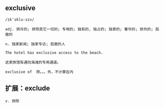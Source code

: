 ## exclusive
```
/ɪk'skluːsɪv/

adj. 排斥的; 排除其它一切的; 专用的; 独有的, 独占的; 独家的; 奢华的; 排外的; 孤傲的

n. 独家新闻; 独家专访; 孤傲的人

The hotel has exclusive access to the beach.

这家旅馆有通向海滩的专用通道。

exclusive of  除。。。外，不计算在内
```

## 扩展：exclude 
```
v. 排除
```